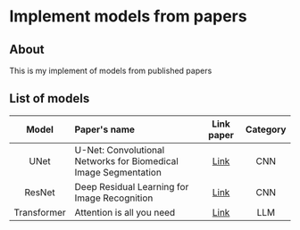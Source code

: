 # Implement models from papers 

## About
This is my implement of models from published papers

## List of models

| Model | Paper's name | Link paper | Category |
| :---: | :--- | :---: | :---: |
| UNet | U-Net: Convolutional Networks for Biomedical Image Segmentation |[Link](https://arxiv.org/abs/1505.04597) | CNN |
| ResNet | Deep Residual Learning for Image Recognition | [Link](https://arxiv.org/abs/1512.03385) | CNN |
| Transformer | Attention is all you need | [Link](https://arxiv.org/abs/1706.03762) | LLM |